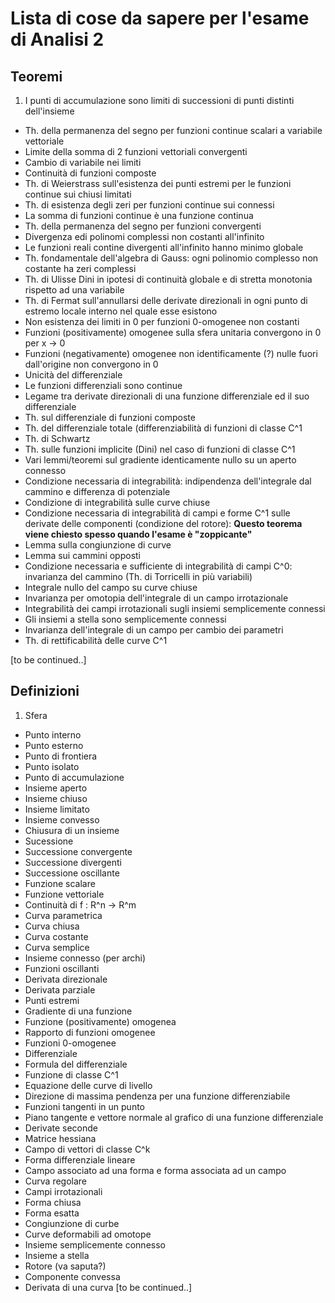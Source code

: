 # Lista di cose da sapere per l'esame di Analisi 2

## Teoremi
 1. I punti di accumulazione sono limiti di successioni di punti distinti dell'insieme
 - Th. della permanenza del segno per funzioni continue scalari a variabile vettoriale
 - Limite della somma di 2 funzioni vettoriali convergenti
 - Cambio di variabile nei limiti
 - Continuità di funzioni composte
 - Th. di Weierstrass sull'esistenza dei punti estremi per le funzioni continue sui chiusi limitati
 - Th. di esistenza degli zeri per funzioni continue sui connessi
 - La somma di funzioni continue è una funzione continua
 - Th. della permanenza del segno per funzioni convergenti
 - Divergenza edi polinomi complessi non costanti all'infinito
 - Le funzioni reali contine divergenti all'infinito hanno minimo globale
 - Th. fondamentale dell'algebra di Gauss: ogni polinomio complesso non costante ha zeri complessi
 - Th. di Ulisse Dini in ipotesi di continuità globale e di stretta monotonia rispetto ad una variabile
 - Th. di Fermat sull'annullarsi delle derivate direzionali in ogni punto di estremo locale interno nel quale esse esistono
 - Non esistenza dei limiti in 0 per funzioni 0-omogenee non costanti
 - Funzioni (positivamente) omogenee sulla sfera unitaria convergono in 0 per x -> 0
 - Funzioni (negativamente) omogenee non identificamente (?) nulle fuori dall'origine non convergono in 0
 - Unicità del differenziale
 - Le funzioni differenziali sono continue
 - Legame tra derivate direzionali di una funzione differenziale ed il suo differenziale
 - Th. sul differenziale di funzioni composte
 - Th. del differenziale totale (differenziabilità di funzioni di classe C^1
 - Th. di Schwartz
 - Th. sulle funzioni implicite (Dini) nel caso di funzioni di classe C^1
 - Vari lemmi/teoremi sul gradiente identicamente nullo su un aperto connesso
 - Condizione necessaria di integrabilità: indipendenza dell'integrale dal cammino e differenza di potenziale
 - Condizione di integrabilità sulle curve chiuse
 - Condizione necessaria di integrabilità di campi e forme C^1 sulle derivate delle componenti (condizione del rotore): **Questo teorema viene chiesto spesso quando l'esame è "zoppicante"**
 - Lemma sulla congiunzione di curve
 - Lemma sui cammini opposti
 - Condizione necessaria e sufficiente di integrabilità di campi C^0: invarianza del cammino (Th. di Torricelli in più variabili)
 - Integrale nullo del campo su curve chiuse
 - Invarianza per omotopia dell'integrale di un campo irrotazionale
 - Integrabilità dei campi irrotazionali sugli insiemi semplicemente connessi
 - Gli insiemi a stella sono semplicemente connessi
 - Invarianza dell'integrale di un campo per cambio dei parametri
 - Th. di rettificabilità delle curve C^1

[to be continued..]

## Definizioni
 1. Sfera
 - Punto interno
 - Punto esterno
 - Punto di frontiera
 - Punto isolato
 - Punto di accumulazione
 - Insieme aperto
 - Insieme chiuso
 - Insieme limitato
 - Insieme convesso
 - Chiusura di un insieme
 - Sucessione
 - Successione convergente
 - Successione divergenti
 - Successione oscillante
 - Funzione scalare
 - Funzione vettoriale
 - Continuità di f : R^n -> R^m
 - Curva parametrica
 - Curva chiusa
 - Curva costante
 - Curva semplice
 - Insieme connesso (per archi)
 - Funzioni oscillanti
 - Derivata direzionale
 - Derivata parziale
 - Punti estremi
 - Gradiente di una funzione
 - Funzione (positivamente) omogenea
 - Rapporto di funzioni omogenee
 - Funzioni 0-omogenee
 - Differenziale
 - Formula del differenziale
 - Funzione di classe C^1
 - Equazione delle curve di livello
 - Direzione di massima pendenza per una funzione differenziabile
 - Funzioni tangenti in un punto
 - Piano tangente e vettore normale al grafico di una funzione differenziale
 - Derivate seconde
 - Matrice hessiana
 - Campo di vettori di classe C^k
 - Forma differenziale lineare
 - Campo associato ad una forma e forma associata ad un campo
 - Curva regolare
 - Campi irrotazionali
 - Forma chiusa
 - Forma esatta
 - Congiunzione di curbe
 - Curve deformabili ad omotope
 - Insieme semplicemente connesso
 - Insieme a stella
 - Rotore (va saputa?)
 - Componente convessa
 - Derivata di una curva
[to be continued..]
